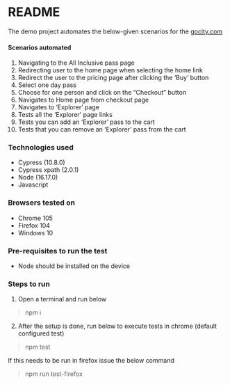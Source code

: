 # README
The demo project automates the below-given scenarios for the [gocity.com](https://gocity.com/)

#### Scenarios automated
1. Navigating to the All Inclusive pass page
2. Redirecting user to the home page when selecting the home link
3. Redirect the user to the pricing page after clicking the ‘Buy’ button
4. Select one day pass
5. Choose for one person and click on the “Checkout” button
6. Navigates to Home page from checkout page
7. Navigates to ‘Explorer’ page
8. Tests all the ‘Explorer’ page links
9. Tests you can add an ‘Explorer’ pass to the cart
10. Tests that you can remove an ‘Explorer’ pass from the cart

### Technologies used
- Cypress (10.8.0)
- Cypress xpath (2.0.1)
- Node (16.17.0)
- Javascript

### Browsers tested on
- Chrome 105
- Firefox 104
- Windows 10

### Pre-requisites to run the test
- Node should be installed on the device

### Steps to run
1. Open a terminal and run below
> npm i
2. After the setup is done, run below to execute tests in chrome (default configured test)
> npm test

If this needs to be run in firefox issue the below command
> npm run test-firefox